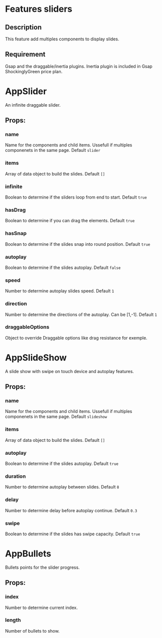 # Features sliders

## Description
This feature add multiples components to display slides. 

## Requirement
Gsap and the draggable/inertia plugins. Inertia plugin is included in Gsap ShockinglyGreen price plan.

# AppSlider
An infinite draggable slider.

## Props:

### name 
Name for the components and child items. Ussefull if multiples componenets in the same page. Default `slider`

### items
Array of data object to build the slides. Default `[]`

### infinite
Boolean to determine if the sliders loop from end to start. Default `true`

### hasDrag
Boolean to determine if you can drag the elements. Default `true`
  
### hasSnap
Boolean to determine if the slides snap into round position. Default `true`
    
### autoplay
Boolean to determine if the slides autoplay. Default `false`

### speed
Number to determine autoplay slides speed. Default `1`

### direction
Number to determine the directions of the autoplay. Can be [1,-1]. Default `1`

### draggableOptions
Object to override Draggable options like drag resistance for exemple.


# AppSlideShow
A slide show with swipe on touch device and autoplay features.

## Props:
### name
Name for the components and child items. Ussefull if multiples componenets in the same page. Default `slideshow`

### items
Array of data object to build the slides. Default `[]`

### autoplay
Boolean to determine if the slides autoplay. Default `true`

### duration
Number to determine autoplay between slides. Default `8`

### delay
Number to determine delay before autoplay continue. Default `0.3`

### swipe
Boolean to determine if the slides has swipe capacity. Default `true`

# AppBullets
Bullets points for the slider progress.

## Props:
### index
Number to determine current index.
### length
Number of bullets to show.

